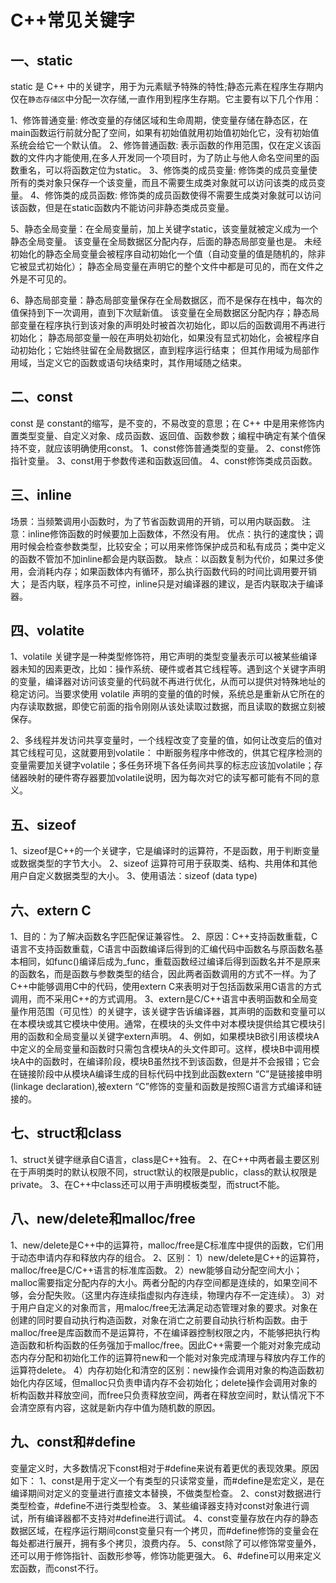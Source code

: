# C++常见关键字

## 一、static

static 是 C++ 中的关键字，用于为元素赋予特殊的特性;静态元素在程序生存期内仅在`静态存储区`中分配一次存储,一直作用到程序生存期。它主要有以下几个作用：

1、修饰普通变量: 修改变量的存储区域和生命周期，使变量存储在静态区，在main函数运行前就分配了空间，如果有初始值就用初始值初始化它，没有初始值系统会给它一个默认值。
2、修饰普通函数: 表示函数的作用范围，仅在定义该函数的文件内才能使用,在多人开发同一个项目时，为了防止与他人命名空间里的函数重名，可以将函数定位为static。
3、修饰类的成员变量: 修饰类的成员变量使所有的类对象只保存一个该变量，而且不需要生成类对象就可以访问该类的成员变量。
4、修饰类的成员函数: 修饰类的成员函数使得不需要生成类对象就可以访问该函数，但是在static函数内不能访问非静态类成员变量。

5、静态全局变量：在全局变量前，加上关键字static，该变量就被定义成为一个静态全局变量。
该变量在全局数据区分配内存，后面的静态局部变量也是。
未经初始化的静态全局变量会被程序自动初始化一个值（自动变量的值是随机的，除非它被显式初始化）；
静态全局变量在声明它的整个文件中都是可见的，而在文件之外是不可见的。

6、静态局部变量：静态局部变量保存在全局数据区，而不是保存在栈中，每次的值保持到下一次调用，直到下次赋新值。
该变量在全局数据区分配内存；静态局部变量在程序执行到该对象的声明处时被首次初始化，即以后的函数调用不再进行初始化；
静态局部变量一般在声明处初始化，如果没有显式初始化，会被程序自动初始化；它始终驻留在全局数据区，直到程序运行结束；
但其作用域为局部作用域，当定义它的函数或语句块结束时，其作用域随之结束。

## 二、const

const 是 constant的缩写，是不变的，不易改变的意思；在 C++ 中是用来修饰内置类型变量、自定义对象、成员函数、返回值、函数参数；编程中确定有某个值保持不变，就应该明确使用const。
1、const修饰普通类型的变量。
2、const修饰指针变量。
3、const用于参数传递和函数返回值。
4、const修饰类成员函数。

## 三、inline
场景：当频繁调用小函数时，为了节省函数调用的开销，可以用内联函数。
注意：inline修饰函数的时候要加上函数体，不然没有用。
优点：执行的速度快；调用时候会检查参数类型，比较安全；可以用来修饰保护成员和私有成员；类中定义的函数不管加不加inline都会是内联函数。
缺点：以函数复制为代价，如果过多使用，会消耗内存；如果函数体内有循环，那么执行函数代码的时间比调用要开销大；
是否内联，程序员不可控，inline只是对编译器的建议，是否内联取决于编译器。

## 四、volatite
1、volatile 关键字是一种类型修饰符，用它声明的类型变量表示可以被某些编译器未知的因素更改，比如：操作系统、硬件或者其它线程等。遇到这个关键字声明的变量，编译器对访问该变量的代码就不再进行优化，从而可以提供对特殊地址的稳定访问。当要求使用 volatile 声明的变量的值的时候，系统总是重新从它所在的内存读取数据，即使它前面的指令刚刚从该处读取过数据，而且读取的数据立刻被保存。

2、多线程并发访问共享变量时，一个线程改变了变量的值，如何让改变后的值对其它线程可见，这就要用到volatile：
中断服务程序中修改的，供其它程序检测的变量需要加关键字volatile；多任务环境下各任务间共享的标志应该加volatile；存储器映射的硬件寄存器要加volatile说明，因为每次对它的读写都可能有不同的意义。

## 五、sizeof
1、sizeof是C++的一个关键字，它是编译时的运算符，不是函数，用于判断变量或数据类型的字节大小。
2、sizeof 运算符可用于获取类、结构、共用体和其他用户自定义数据类型的大小。
3、使用语法：sizeof (data type)

## 六、extern C
1、目的：为了解决函数名字匹配保证兼容性。
2、原因：C++支持函数重载，C语言不支持函数重载，C语言中函数编译后得到的汇编代码中函数名与原函数名基本相同，如func()编译后成为_func，重载函数经过编译后得到函数名并不是原来的函数名，而是函数与参数类型的结合，因此两者函数调用的方式不一样。为了C++中能够调用C中的代码，使用extern C来表明对于包括函数采用C语言的方式调用，而不采用C++的方式调用。
3、extern是C/C++语言中表明函数和全局变量作用范围（可见性）的关键字，该关键字告诉编译器，其声明的函数和变量可以在本模块或其它模块中使用。通常，在模块的头文件中对本模块提供给其它模块引用的函数和全局变量以关键字extern声明。
4、例如，如果模块B欲引用该模块A中定义的全局变量和函数时只需包含模块A的头文件即可。这样，模块B中调用模块A中的函数时，在编译阶段，模块B虽然找不到该函数，但是并不会报错；它会在链接阶段中从模块A编译生成的目标代码中找到此函数extern “C”是链接接申明(linkage declaration),被extern “C”修饰的变量和函数是按照C语言方式编译和链接的。

## 七、struct和class
1、struct关键字继承自C语言，class是C++独有。
2、在C++中两者最主要区别在于声明类时的默认权限不同，struct默认的权限是public，class的默认权限是private。
3、在C++中class还可以用于声明模板类型，而struct不能。

## 八、new/delete和malloc/free
1、new/delete是C++中的运算符，malloc/free是C标准库中提供的函数，它们用于动态申请内存和释放内存的组合。
2、区别：
1）new/delete是C++的运算符，malloc/free是C/C++语言的标准库函数。
2）new能够自动分配空间大小；malloc需要指定分配内存的大小。两者分配的内存空间都是连续的，如果空间不够，会分配失败。（这里内存连续指虚拟内存连续，物理内存不一定连续）。
3）对于用户自定义的对象而言，用maloc/free无法满足动态管理对象的要求。对象在创建的同时要自动执行构造函数，对象在消亡之前要自动执行析构函数。由于malloc/free是库函数而不是运算符，不在编译器控制权限之内，不能够把执行构造函数和析构函数的任务强加于malloc/free。因此C++需要一个能对对象完成动态内存分配和初始化工作的运算符new和一个能对对象完成清理与释放内存工作的运算符delete。
4）内存初始化和清空的区别：new操作会调用对象的构造函数初始化内存区域，但malloc只负责申请内存不会初始化；delete操作会调用对象的析构函数并释放空间，而free只负责释放空间，两者在释放空间时，默认情况下不会清空原有内容，这就是新内存中值为随机数的原因。

## 九、const和#define
变量定义时，大多数情况下const相对于#define来说有着更优的表现效果。原因如下：
1、const是用于定义一个有类型的只读常变量，而#define是宏定义，是在编译期间对定义的变量进行直接文本替换，不做类型检查。
2、const对数据进行类型检查，#define不进行类型检查。
3、某些编译器支持对const对象进行调试，所有编译器都不支持对#define进行调试。
4、const变量存放在内存的静态数据区域，在程序运行期间const变量只有一个拷贝，而#define修饰的变量会在每处都进行展开，拥有多个拷贝，浪费内存。
5、const除了可以修饰常变量外，还可以用于修饰指针、函数形参等，修饰功能更强大。
6、#define可以用来定义宏函数，而const不行。
